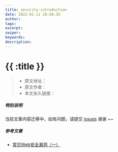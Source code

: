 ```yaml
---
title: security-introduction
date: 2022-01-11 20:58:35
author:
tags:
excerpt:
swiper:
keywords:
description:
---
```


# {{ :title }}

> * 原文地址：[]()
> * 原文作者：[]()
> * 本文永久链接：[]()

##### **特别说明**

当前文章内容迁移中，如有问题，请提交 [issues](https://github.com/Starrier/starrier.github.io/issues) 谢谢 ~~

##### 参考文章

- [常见Web安全漏洞（一）](https://juejin.cn/post/6887410793059450887)
